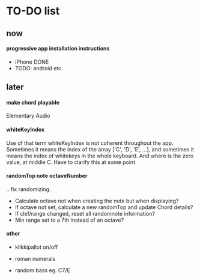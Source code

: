 # TO-DO list

## now

#### progressive app installation instructions

- iPhone DONE
- TODO: android etc.

## later

#### make chord playable

Elementary Audio

#### whiteKeyIndex

Use of that term whiteKeyIndex is not coherent throughout the app. Sometimes it means the index of the array ['C', 'D', 'E', ...], and sometimes it means the index of whitekeys in the whole keyboard. And where is the zero value, at middle C. Have to clarify this at some point.

#### randomTop note octaveNumber

.. fix randomizing.

- Calculate octave not when creating the note but when displaying?
- If octave not set, calculate a new randomTop and update Chord details?
- If clef/range changed, reset all randomnote information?
- Min range set to a 7th instead of an octave?

#### other

- klikkipallot on/off

- roman numerals

- random bass eg. C7/E
